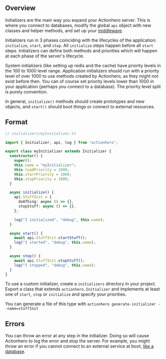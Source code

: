 ## Overview

Initializers are the main way you expand your Actionhero server. This is where you connect to databases, modify the global `api` object with new classes and helper methods, and set up your [middleware](/tutorials/middleware).

Initializers run in 3 phases coinciding with the lifecycles of the application: `initialize`, `start`, and `stop`. All `initialize` steps happen before all `start` steps. Initializers can define both methods and priorities which will happen at each phase of the server's lifecycle.

System initializers (like setting up redis and the cache) have priority levels in the 100 to 1000 level range. Application initializers should run with a priority level of over 1000 to use methods created by Actionhero, as they might not exist before then. You can of course set priority levels lower than 1000 in your application (perhaps you connect to a database). The priority level split is purely convention.

In general, `initialize()` methods should create prototypes and new objects, and `start()` should boot things or connect to external resources.

## Format

```ts
// initializers/myInitializer.ts

import { Initializer, api, log } from "actionhero";

export class myInitializer extends Initializer {
  constructor() {
    super();
    this.name = "myInitializer";
    this.loadPriority = 1000;
    this.startPriority = 1000;
    this.stopPriority = 1000;
  }

  async initialize() {
    api.StuffInit = {
      doAThing: async () => {},
      stopStuff: async () => {},
    };

    log("I initialized", "debug", this.name);
  }

  async start() {
    await api.StuffInit.startStuff();
    log("I started", "debug", this.name);
  }

  async stop() {
    await api.StuffInit.stopStuff();
    log("I stopped", "debug", this.name);
  }
}
```

To use a custom initializer, create a `initializers` directory in your project. Export a class that extends `actionhero.Initializer` and implements at least one of `start`, `stop` or `initialize` and specify your priorities.

You can generate a file of this type with `actionhero generate-initializer --name=stuffInit`

## Errors

You can throw an error at any step in the initializer. Doing so will cause Actionhero to log the error and stop the server. For example, you might throw an error if you cannot connect to an external service at boot, [like a database](https://github.com/actionhero/ah-sequelize-plugin/blob/main/src/initializers/sequelize.ts).
